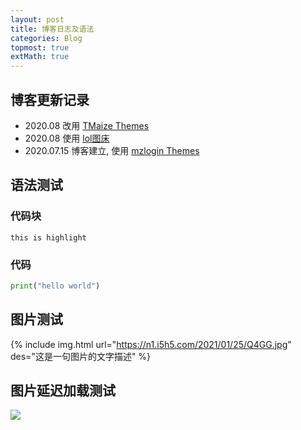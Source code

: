 ```yaml
---    
layout: post    
title: 博客日志及语法    
categories: Blog    
topmost: true   
extMath: true 
---   
```

  
## 博客更新记录  
- 2020.08 改用 [TMaize Themes](https://github.com/TMaize/tmaize-blog)    
- 2020.08 使用 [lol图床](https://imagelol.com)    
- 2020.07.15 博客建立, 使用 [mzlogin Themes](https://github.com/mzlogin/mzlogin.github.io)    
  
## 语法测试  
### 代码块  
`this is highlight`  
  
### 代码  
``` python  
print("hello world")  
```

## 图片测试
{% include img.html url="https://n1.i5h5.com/2021/01/25/Q4GG.jpg" des="这是一句图片的文字描述" %}

## 图片延迟加载测试
<img src="https://n1.i5h5.com/2021/01/25/Q4GG.jpg" data-original="https://n1.i5h5.com/2021/01/26/QfMc.jpg">
